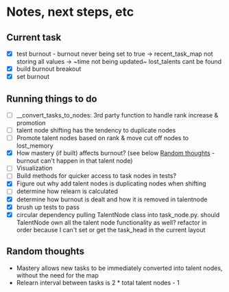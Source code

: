 # Notes, next steps, etc
## Current task
- [x] test burnout - burnout never being set to true -> recent_task_map not storing all values -> ~time not being updated~ lost_talents cant be found
- [x] build burnout breakout
- [x] set burnout

## Running things to do
- [ ] __convert_tasks_to_nodes: 3rd party function to handle rank increase & promotion
- [ ] talent node shifting has the tendency to duplicate nodes
- [ ] Promote talent nodes based on rank & move cut off nodes to lost_memory
- [x] How mastery (if built) affects burnout? (see below [Random thoughts](#random-thoughts) - burnout can't happen in that talent node)
- [ ] Visualization
- [ ] Build methods for quicker access to task nodes in tests?
- [x] Figure out why add talent nodes is duplicating nodes when shifting
- [ ] determine how relearn is calculated
- [x] determine how burnout is dealt and how it is removed in talentnode
- [x] brush up tests to pass
- [x] circular dependency pulling TalentNode class into task_node.py. should TalentNode own all the talent node functionality as well? refactor in order because I can't set or get the task_head in the current layout

## Random thoughts
- Mastery allows new tasks to be immediately converted into talent nodes, without the need for the map
- Relearn interval between tasks is 2 * total talent nodes - 1
